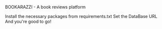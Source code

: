 BOOKARAZZI - A book reviews platform

Install the necessary packages from requirements.txt
Set the DataBase URL
And you're good to go!
